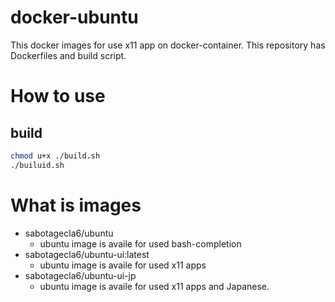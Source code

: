 # docker-ubuntu

This docker images for use x11 app on docker-container.
This repository has Dockerfiles and build script.

# How to use

## build

``` sh
chmod u+x ./build.sh
./builuid.sh
```

# What is images

- sabotagecla6/ubuntu
  - ubuntu image is availe for used bash-completion
- sabotagecla6/ubuntu-ui:latest
  - ubuntu image is availe for used x11 apps
- sabotagecla6/ubuntu-ui-jp
  - ubuntu image is availe for used x11 apps and Japanese.


